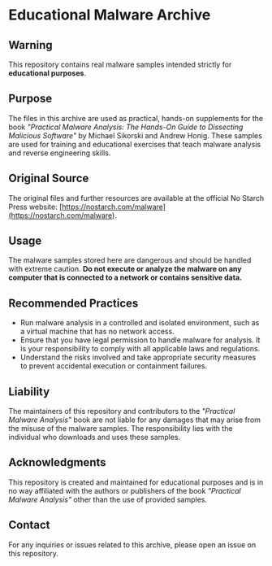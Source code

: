 # Educational Malware Archive

## Warning
This repository contains real malware samples intended strictly for **educational purposes**.

## Purpose
The files in this archive are used as practical, hands-on supplements for the book _"Practical Malware Analysis: The Hands-On Guide to Dissecting Malicious Software"_ by Michael Sikorski and Andrew Honig. These samples are used for training and educational exercises that teach malware analysis and reverse engineering skills.

## Original Source
The original files and further resources are available at the official No Starch Press website:
[https://nostarch.com/malware](https://nostarch.com/malware).

## Usage
The malware samples stored here are dangerous and should be handled with extreme caution. **Do not execute or analyze the malware on any computer that is connected to a network or contains sensitive data.**

## Recommended Practices
- Run malware analysis in a controlled and isolated environment, such as a virtual machine that has no network access.
- Ensure that you have legal permission to handle malware for analysis. It is your responsibility to comply with all applicable laws and regulations.
- Understand the risks involved and take appropriate security measures to prevent accidental execution or containment failures.

## Liability
The maintainers of this repository and contributors to the _"Practical Malware Analysis"_ book are not liable for any damages that may arise from the misuse of the malware samples. The responsibility lies with the individual who downloads and uses these samples.

## Acknowledgments
This repository is created and maintained for educational purposes and is in no way affiliated with the authors or publishers of the book _"Practical Malware Analysis"_ other than the use of provided samples.

## Contact
For any inquiries or issues related to this archive, please open an issue on this repository.


